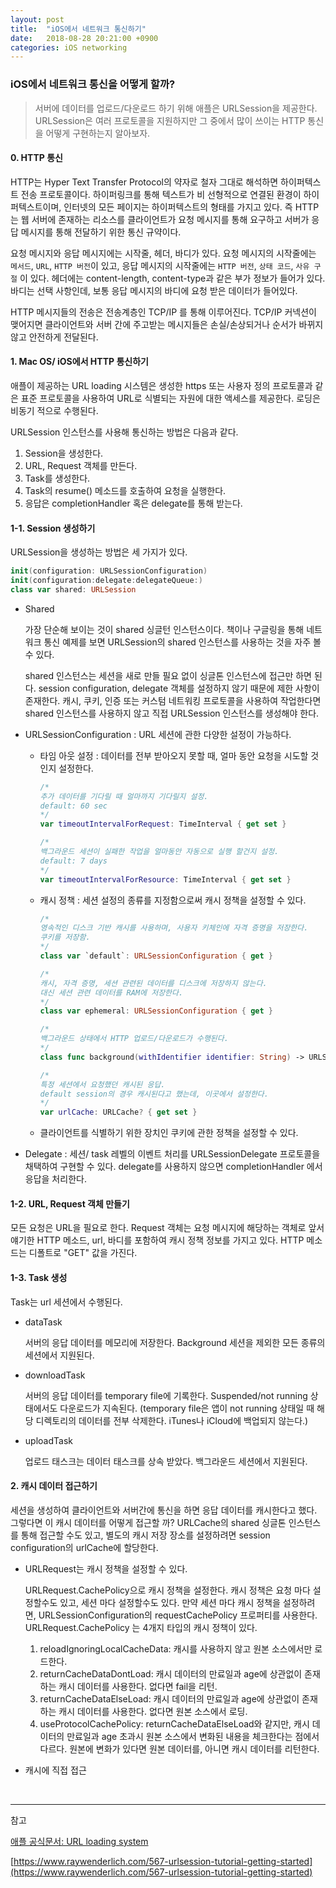 ```yaml
---
layout: post
title:  "iOS에서 네트워크 통신하기"
date:   2018-08-28 20:21:00 +0900
categories: iOS networking
---
```


### iOS에서 네트워크 통신을 어떻게 할까?

> 서버에 데이터를 업로드/다운로드 하기 위해 애플은 URLSession을 제공한다. URLSession은 여러 프로토콜을 지원하지만 그 중에서 많이 쓰이는 HTTP 통신을 어떻게 구현하는지 알아보자.

#### 0. HTTP 통신

HTTP는 Hyper Text Transfer Protocol의 약자로 철자 그대로 해석하면 하이퍼텍스트 전송 프로토콜이다. 하이퍼링크를 통해 텍스트가 비 선형적으로 연결된 환경이 하이퍼텍스트이며, 인터넷의 모든 페이지는 하이퍼텍스트의 형태를 가지고 있다. 즉 HTTP는 웹 서버에 존재하는 리소스를 클라이언트가 요청 메시지를 통해 요구하고 서버가 응답 메시지를 통해 전달하기 위한 통신 규약이다.

요청 메시지와 응답 메시지에는 시작줄, 헤더, 바디가 있다. 요청 메시지의 시작줄에는 ```메서드```, ```URL```, ```HTTP 버전```이 있고,  응답 메시지의 시작줄에는 ```HTTP 버전```, ```상태 코드```, ```사유 구절``` 이 있다. 헤더에는 content-length, content-type과 같은 부가 정보가 들어가 있다. 바디는 선택 사항인데, 보통 응답 메시지의 바디에 요청 받은 데이터가 들어있다.

HTTP 메시지들의 전송은 전송계층인 TCP/IP 를 통해 이루어진다. TCP/IP 커넥션이 맺어지면 클라이언트와 서버 간에 주고받는 메시지들은 손실/손상되거나 순서가 바뀌지 않고 안전하게 전달된다.

#### 1. Mac OS/ iOS에서 HTTP 통신하기

애플이 제공하는 URL loading 시스템은 생성한 https 또는 사용자 정의 프로토콜과 같은 표준 프로토콜을 사용하여 URL로 식별되는 자원에 대한 액세스를 제공한다. 로딩은 비동기 적으로 수행된다.

URLSession 인스턴스를 사용해 통신하는 방법은 다음과 같다.

1. Session을 생성한다.
2. URL, Request 객체를 만든다.
3. Task를 생성한다.
4. Task의 resume() 메소드를 호출하여 요청을 실행한다.
5. 응답은 completionHandler 혹은 delegate를 통해 받는다.

#### 1-1. Session 생성하기

URLSession을 생성하는 방법은 세 가지가 있다.

```swift
init(configuration: URLSessionConfiguration)
init(configuration:delegate:delegateQueue:)
class var shared: URLSession
```

- Shared

  가장 단순해 보이는 것이 shared 싱글턴 인스턴스이다. 책이나 구글링을 통해 네트워크 통신 예제를 보면 URLSession의 shared 인스턴스를 사용하는 것을 자주 볼 수 있다.

  shared 인스턴스는 세션을 새로 만들 필요 없이 싱글톤 인스턴스에 접근만 하면 된다. session configuration, delegate 객체를 설정하지 않기 때문에 제한 사항이 존재한다. 캐시, 쿠키, 인증 또는 커스텀 네트워킹 프로토콜을 사용하여 작업한다면 shared 인스턴스를 사용하지 않고 직접 URLSession 인스턴스를 생성해야 한다.

- URLSessionConfiguration : URL 세션에 관한 다양한 설정이 가능하다.

  - 타임 아웃 설정 : 데이터를 전부 받아오지 못할 때, 얼마 동안 요청을 시도할 것인지 설정한다.

    ```swift
    /* 
    추가 데이터를 기다릴 때 얼마까지 기다릴지 설정. 
    default: 60 sec
    */
    var timeoutIntervalForRequest: TimeInterval { get set }

    /* 
    백그라운드 세션이 실패한 작업을 얼마동안 자동으로 실행 할건지 설정. 
    default: 7 days
    */
    var timeoutIntervalForResource: TimeInterval { get set }
    ```


  - 캐시 정책 : 세션 설정의 종류를 지정함으로써 캐시 정책을 설정할 수 있다.

    ```swift
    /*
    영속적인 디스크 기반 캐시를 사용하며, 사용자 키체인에 자격 증명을 저장한다. 
    쿠키를 저장함.
    */
    class var `default`: URLSessionConfiguration { get }

    /* 
    캐시, 자격 증명, 세션 관련된 데이터를 디스크에 저장하지 않는다. 
    대신 세션 관련 데이터를 RAM에 저장한다.
    */
    class var ephemeral: URLSessionConfiguration { get }

    /* 
    백그라운드 상태에서 HTTP 업로드/다운로드가 수행된다.
    */
    class func background(withIdentifier identifier: String) -> URLSessionConfiguration
    ```

    ```swift
    /*
    특정 세션에서 요청했던 캐시된 응답. 
    default session의 경우 캐시된다고 했는데, 이곳에서 설정한다.
    */
    var urlCache: URLCache? { get set }
    ```

  - 클라이언트를 식별하기 위한 장치인 쿠키에 관한 정책을 설정할 수 있다.

- Delegate : 세션/ task 레벨의 이벤트 처리를 URLSessionDelegate 프로토콜을 채택하여 구현할 수 있다. delegate를 사용하지 않으면 completionHandler 에서 응답을 처리한다.

#### 1-2. URL, Request 객체 만들기 

모든 요청은 URL을 필요로 한다. Request 객체는 요청 메시지에 해당하는 객체로 앞서 얘기한 HTTP 메소드, url, 바디를 포함하여 캐시 정책 정보를 가지고 있다. HTTP 메소드는 디폴트로 "GET" 값을 가진다.

#### 1-3. Task 생성 

Task는 url 세션에서 수행된다. 

- dataTask

  서버의 응답 데이터를 메모리에 저장한다. Background 세션을 제외한 모든 종류의 세션에서 지원된다.

- downloadTask

  서버의 응답 데이터를 temporary file에 기록한다. Suspended/not running 상태에서도 다운로드가 지속된다. (temporary file은 앱이 not running 상태일 때 해당 디렉토리의 데이터를 전부 삭제한다. iTunes나 iCloud에 백업되지 않는다.)

- uploadTask

  업로드 태스크는 데이터 태스크를 상속 받았다. 백그라운드 세션에서 지원된다.

#### 2. 캐시 데이터 접근하기

세션을 생성하여 클라이언트와 서버간에 통신을 하면 응답 데이터를 캐시한다고 했다. 그렇다면 이 캐시 데이터를 어떻게 접근할 까? URLCache의 shared 싱글톤 인스턴스를 통해 접근할 수도 있고, 별도의 캐시 저장 장소를 설정하려면 session configuration의 urlCache에 할당한다.

- URLRequest는 캐시 정책을 설정할 수 있다.

  URLRequest.CachePolicy으로 캐시 정책을 설정한다. 캐시 정책은 요청 마다 설정할수도 있고, 세션 마다 설정할수도 있다. 만약 세션 마다 캐시 정책을 설정하려면, URLSessionConfiguration의 requestCachePolicy 프로퍼티를 사용한다. URLRequest.CachePolicy 는 4개지 타입의 캐시 정책이 있다.

  1. reloadIgnoringLocalCacheData: 캐시를 사용하지 않고 원본 소스에서만 로드한다.
  2. returnCacheDataDontLoad: 캐시 데이터의 만료일과 age에 상관없이 존재하는 캐시 데이터를 사용한다. 없다면 fail을 리턴.
  3. returnCacheDataElseLoad: 캐시 데이터의 만료일과 age에 상관없이 존재하는 캐시 데이터를 사용한다. 없다면 원본 소스에서 로딩.
  4. useProtocolCachePolicy: returnCacheDataElseLoad와 같지만, 캐시 데이터의 만료일과 age 초과시 원본 소스에서 변화된 내용을 체크한다는 점에서 다르다. 원본에 변화가 있다면 원본 데이터를, 아니면 캐시 데이터를 리턴한다.

- 캐시에 직접 접근

  ​



---

참고

[애플 공식문서: URL loading system](https://developer.apple.com/documentation/foundation/url_loading_system)

[https://www.raywenderlich.com/567-urlsession-tutorial-getting-started](https://www.raywenderlich.com/567-urlsession-tutorial-getting-started)